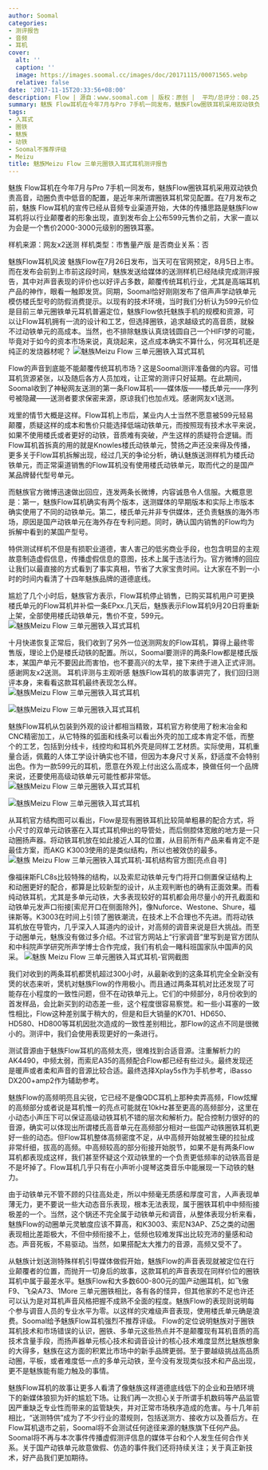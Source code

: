 ```yaml
---
author: Soomal
categories:
- 测评报告
- 音频
- 耳机
cover:
  alt: ''
  caption: ''
  image: https://images.soomal.cc/images/doc/20171115/00071565.webp
  relative: false
date: '2017-11-15T20:33:56+08:00'
description: Flow | 源自：www.soomal.com | 版权：原创 |  平均/总评分：08.25/2400
summary: 魅族 Flow耳机在今年7月与Pro 7手机一同发布，魅族Flow圈铁耳机采用双动铁负责高音，动圈负责中低音的配置，是近年来所谓圈铁耳机常见配置。由于操纵媒体做假，公然区分对待市场等原因，最近才得到了正式版样机……
tags:
- 入耳式
- 圈铁
- 魅族
- 动铁
- Soomal不推荐评级
- Meizu
title: 魅族Meizu Flow 三单元圈铁入耳式耳机测评报告
---
```


魅族 Flow耳机在今年7月与Pro 7手机一同发布，魅族Flow圈铁耳机采用双动铁负责高音，动圈负责中低音的配置，是近年来所谓圈铁耳机常见配置。在7月发布之前，魅族 Flow耳机的宣传已经从音频专业渠道开始，大体的传播思路是魅族Flow耳机将以行业颠覆者的形象出现，直到发布会上公布599元售价之前，大家一直以为会是一个售价2000-3000元级别的圈铁耳塞。

样机来源：网友x2送测
样机类型：市售量产版
是否商业关系：否

魅族Flow耳机风波
魅族Flow在7月26日发布，当天可在官网预定，8月5日上市。而在发布会前到上市前这段时间，魅族发送给媒体的送测样机已经陆续完成测评报告，其中对声音表现的评价也以好评占多数，颠覆传统耳机行业，尤其是高端耳机产品的神作，眼看一触即发货。同期，Soomal恰好刚刚发布了倍声声学动铁单元模仿楼氏型号的防假消费提示。以现有的技术环境，当时我们分析认为599元价位是目前三单元圈铁单元耳机普遍定位，魅族Flow依托魅族手机的规模和资源，可以让Flow耳机拥有一流的设计和工艺，但选择圈铁，追求越级式的高音质，就躲不过动铁单元的高成本。当然，也不排除魅族认真烧钱圆自己一个HIFI梦的可能，毕竟对于如今的资本市场来说，真烧起来，这点成本确实不算什么，何况耳机还是纯正的发烧器材呢？
![魅族Meizu Flow 三单元圈铁入耳式耳机](https://images.soomal.cc/images/doc/20171107/00071366.webp)




Flow的声音到底能不能颠覆传统耳机市场？这是Soomal测评准备做的内容。可惜耳机货源紧张，以及随后各方人员加戏，让正常的测评只好延期。在此期间，Soomal收到了神秘网友送测的第一条Flow耳机――媒体版――楼氏单元――序列号被隐藏――送测者要求保密来源，原谅我们也加点戏。感谢网友x1送测。

戏里的情节大概是这样。Flow耳机上市后，某业内人士当然不愿意被599元轻易颠覆，质疑这样的成本和售价只能选择低端动铁单元，而按照现有技术水平来说，如果不使用楼氏或者更好的动铁，音质难有突破，产生这样的质疑符合逻辑。而Flow耳机首拆真的用的就是Knowles楼氏动铁单元，赞扬之声还没来得及传播，更多关于Flow耳机拆解出现，经过几天的争论分析，确认魅族送测样机为楼氏动铁单元，而正常渠道销售的Flow耳机没有使用楼氏动铁单元，取而代之的是国产某品牌替代型号单元。



而魅族官方微博迅速做出回应，连发两条长微博，内容诚恳令人信服。大概意思是：第一，魅族Flow耳机确实有两个版本，送测媒体的早期版本和实际上市版本确实使用了不同的动铁单元。第二，楼氏单元并非专供媒体，还负责魅族的海外市场，原因是国产动铁单元在海外存在专利问题。同时，确认国内销售的Flow均为拆解中看到的某国产型号。

特供测试样机不但是有损职业道德，害人害己的低劣商业手段，也包含明显的主观故意制造虚假信息，传播虚假信息的意图，技术上属于违法行为。官方微博的回应让我们以最直接的方式看到了事实真相，节省了大家宝贵时间。让大家在不到一小时的时间内看清了十四年魅族品牌的道德底线。

尴尬了几个小时后，魅族官方表示，Flow耳机停止销售，已购买耳机用户可更换楼氏单元的Flow耳机并补偿一条EPxx.几天后，魅族表示Flow耳机9月20日将重新上架，全部使用楼氏动铁单元，售价不变，599元。
![魅族Meizu Flow 三单元圈铁入耳式耳机](https://images.soomal.cc/images/doc/20171107/00071384.webp)




十月快递恢复正常后，我们收到了另外一位送测网友的Flow耳机，算得上最终零售版，理论上仍是楼氏动铁的配置。所以，Soomal要测评的两条Flow都是楼氏版本，某国产单元不要因此而害怕，也不要高兴的太早，接下来终于进入正式评测。感谢网友x2送测。
耳机评测与主观听感
魅族Flow耳机的故事讲完了，我们回归测评本身，来看看这款耳机最终表现怎么样。
![魅族Meizu Flow 三单元圈铁入耳式耳机](https://images.soomal.cc/images/doc/20171107/00071369.webp)




![魅族Meizu Flow 三单元圈铁入耳式耳机](https://images.soomal.cc/images/doc/20171107/00071370.webp)




魅族Flow耳机从包装到外观的设计都相当精致，耳机官方称使用了粉末冶金和CNC精密加工，从它特殊的弧面和线条可以看出外壳的加工成本肯定不低，而整个的工艺，包括到分线卡，线控均和耳机外壳是同样工艺材质。实际使用，耳机重量合适，佩戴的人体工学设计确实也不错，但因为本身尺寸关系，舒适度不会特别出色。作为一款599元的耳机，愿意在外观上付出这么高成本，换做任何一个品牌来说，还要使用高级动铁单元可能性都非常低。
![魅族Meizu Flow 三单元圈铁入耳式耳机](https://images.soomal.cc/images/doc/20171107/00071372.webp)




![魅族Meizu Flow 三单元圈铁入耳式耳机](https://images.soomal.cc/images/doc/20171107/00071380.webp)




从耳机官方结构图可以看出，Flow是现有圈铁耳机比较简单粗暴的配合方式，将小尺寸的双单元动铁塞在入耳式耳机伸出的导管处，而后侧腔体宽敞的地方是一只动圈扬声器。将动铁耳机放在如此接近人耳的位置，从目前所有产品来看肯定不是最佳方案，而AKG K3003使用的是类似结构，所以也被效仿的最多。
![魅族 Meizu Flow 三单元圈铁入耳式耳机-耳机结构官方图[亮点自寻]](https://images.soomal.cc/images/doc/20171115/00071563.webp)




像福徕斯FLC8s比较特殊的结构，以及索尼动铁单元专门将开口侧置保证结构上和动圈更好的配合，都算是比较新型的设计，从主观判断也的确有正面效果。而看纯动铁耳机，尤其是多单元动铁，大多表现较好的耳机都会用尽量小的开孔截面和动铁单元发声口衔接[索尼开口在侧面除外]，像Nuforce、Westone、Shure，福徕斯等。K3003在时间上引领了圈铁潮流，在技术上不合理也不先进。而将动铁耳机放在导管内，几乎深入人耳道内的设计，对高频的调音来说是巨大挑战。而至于动圈单元，魅族没有做过多介绍。不过官方网站上“行家调音”里写到是官方团队和中科院声学研究所声学博士合作完成，我们有机会一睹科班国家队中国声的风采。
![魅族 Meizu Flow 三单元圈铁入耳式耳机-官网截图](https://images.soomal.cc/images/doc/20171115/00071564.webp)




我们对收到的两条耳机都煲机超过300小时，从最新收到的这条耳机完全全新没有煲的状态来听，煲机对魅族Flow的作用极小。而且通过两条耳机对比还发现了可能存在小程度的一致性问题，但不在动铁单元上。它们的中频部分，8月份收到的首发样品，会比新买到的动态差一些，这个程度很容易察觉。和一些小耳塞的一致性相比，Flow这种差别属于稍大的，但是和巨大销量的K701、HD650、HD580、HD800等耳机因批次造成的一致性差别相比，那Flow的这点不同是很微小的。测评中，我们会使用表现更好的一条进行。

测试音源由于魅族Flow耳机的高频太亮，很难找到合适音源。注重解析力的AK4490，中频太弱，而索尼A35的高频配合Flow都已经有些过头。最终发现还是暖声或者柔和声音的音源比较合适。最终选择Xplay5s作为手机参考，iBasso DX200+amp2作为辅助参考。


魅族Flow的高频明亮且尖锐，它已经不是像QDC耳机上那种卖弄高频，Flow炫耀的高频部分或者说是耳机惟一的亮点可能就在10kHz甚至更高的高频部分，这里在小动态小声压下可以保证高级动铁耳机不错的层次和解析力。配合控制力很好的的音源，确实可以体现出所谓楼氏高音单元在高频部分相对一些国产动铁圈铁耳机更好一些的动态。但Flow耳机整体高频密度不足，从中高频开始就被生硬的拉扯成非常纤细，拔高的高频。中高频较高的部分衔接开始脱节，如果不是有两条Flow耳机都表现成这样，我们甚至怀疑这个双动铁里的一个负责更低频率的动铁高音是不是坏掉了。Flow耳机几乎只有在小声听小提琴这类音乐中能展现一下动铁的魅力。

由于动铁单元不管不顾的只往高处走，所以中频毫无质感和厚度可言，人声表现单薄无力，更不要说一些大动态音乐表现，根本无法表现，属于圈铁耳机中中频衔接极差的一个。当然，这个锅还不完全属于动铁单元和调音，从整体表现分析来看，魅族Flow的动圈单元灵敏度应该不算高，和K3003、索尼N3AP、Z5之类的动圈表现相比差距极大，不但中频衔接不上，低频也较难发挥出比较充沛的量感和动态。声音死板，不易驱动。当然，如果搭配太大推力的音源，高频又受不了。

从魅族计划送测特殊样机引导媒体做假开始，魅族Flow的声音表现就被定位在行业颠覆者的位置，而抛开一切身后的故事，这款耳机的声音表现在同样价位的圈铁耳机中属于最差水平。魅族Flow和大多数600-800元的国产动圈耳机，如飞傲F9、飞朵A73、1More 三单元圈铁相比，各有各的怪异，但其他家的不足也许还可以认为是对耳机声音风格把握不成熟不全面的程度。魅族Flow的表现则说明每个参与调音人员的专业水平为零。以这样的灾难级声音表现，使用楼氏单元确是浪费。Soomal给予魅族Flow耳机强烈不推荐评级。
Flow的定位说明魅族对于圈铁耳机技术和市场错误的认识，圈铁、多单元这些热点并不是颠覆现有耳机音质的高技术含量手段，而扬声器单元核心技术和调音设计的核心技术难度显然比魅族想象的大得多，魅族在这方面的积累比市场中的新手品牌更弱。至于要越级挑战高品质动圈，平板，或者难度低一点的多单元动铁，至今没有发现类似技术和产品出现，更不是魅族能有能力触及的事情。


魅族Flow耳机的故事让更多人看清了像魅族这样道德底线低下的企业和丑陋环境下的新媒体狼狈为奸的尴尬下场。让我们再一次担心关于所谓手机数码等产品监管因严重缺乏专业性而带来的监管缺失，并对正常市场秩序造成的危害。与十几年前相比，“送测特供”成为了不少行业的潜规则，包括送测方、接收方以及善后方。在Flow耳机退市之前，Soomal将不会测试任何途径来源的魅族旗下任何产品。Soomal将不再与本次事件传播虚假测评信息的媒体平台和个人发生任何合作关系。关于国产动铁单元故意做假、仿造的事件我们还将持续关注；关于真正新技术，好产品我们更加期待。